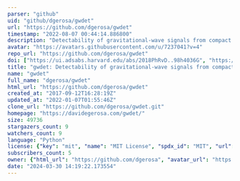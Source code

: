 ```yaml
---
parser: "github"
uid: "github/dgerosa/gwdet"
url: "https://github.com/dgerosa/gwdet"
timestamp: "2022-08-07 00:44:14.886800"
description: "Detectability of gravitational-wave signals from compact binary coalescences"
avatar: "https://avatars.githubusercontent.com/u/7237041?v=4"
repo_url: "https://github.com/dgerosa/gwdet"
doi: ["https://ui.adsabs.harvard.edu/abs/2018PhRvD..98h4036G", "https://ui.adsabs.harvard.edu/abs/2022ascl.soft07032G/abstract"]
title: "gwdet: Detectability of gravitational-wave signals from compact binary coalescences"
name: "gwdet"
full_name: "dgerosa/gwdet"
html_url: "https://github.com/dgerosa/gwdet"
created_at: "2017-09-12T16:28:19Z"
updated_at: "2022-01-07T01:55:46Z"
clone_url: "https://github.com/dgerosa/gwdet.git"
homepage: "https://davidegerosa.com/gwdet/"
size: 49736
stargazers_count: 9
watchers_count: 9
language: "Python"
license: {"key": "mit", "name": "MIT License", "spdx_id": "MIT", "url": "https://api.github.com/licenses/mit", "node_id": "MDc6TGljZW5zZTEz"}
subscribers_count: 5
owner: {"html_url": "https://github.com/dgerosa", "avatar_url": "https://avatars.githubusercontent.com/u/7237041?v=4", "login": "dgerosa", "type": "User"}
date: "2024-03-30 14:19:22.173554"
---
```

